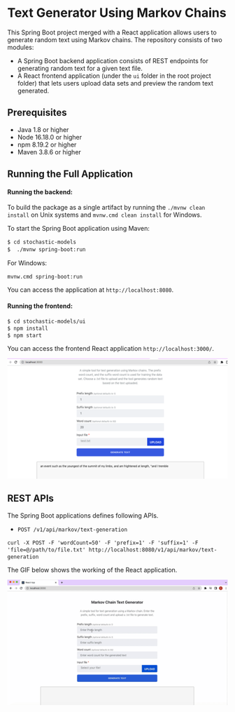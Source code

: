 Text Generator Using Markov Chains 
======================================	

This Spring Boot project merged with a React application allows users to generate random text using Markov chains. The repository consists of two modules:
* A Spring Boot backend application consists of REST endpoints for generating random text for a given text file.
* A React frontend application (under the `ui` folder in the root project folder) that lets users upload data sets and preview the random text generated.

## Prerequisites
* Java 1.8 or higher
* Node 16.18.0 or higher
* npm 8.19.2 or higher
* Maven 3.8.6 or higher
 
## Running the Full Application
#### Running the backend:

To build the package as a single artifact by running the `./mvnw clean install` on Unix systems and `mvnw.cmd clean install` for Windows. 

To start the Spring Boot application using Maven:
```bash
$ cd stochastic-models
$  ./mvnw spring-boot:run
```

For Windows:
```
mvnw.cmd spring-boot:run
```

You can access the application at `http://localhost:8080`.
#### Running the frontend:
```
$ cd stochastic-models/ui
$ npm install
$ npm start
```
You can access the frontend React application `http://localhost:3000/`.

![React UI](images/react-app.png)

## REST APIs
The Spring Boot applications defines following APIs.

* `POST /v1/api/markov/text-generation`

```
curl -X POST -F 'wordCount=50' -F 'prefix=1' -F 'suffix=1' -F 'file=@/path/to/file.txt' http://localhost:8080/v1/api/markov/text-generation
```

The GIF below shows the working of the React application.

![Demo UI](images/demo.gif)


